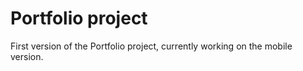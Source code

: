# Portfolio project
First version of the Portfolio project, currently working on the mobile version.